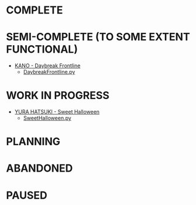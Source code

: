COMPLETE
=============


SEMI-COMPLETE (TO SOME EXTENT FUNCTIONAL)
=============
- [KANO - Daybreak Frontline](https://osu.ppy.sh/beatmapsets/949955#osu/1983561)
    - [DaybreakFrontline.py](https://github.com/LikesTrash/STORYBOARDS/blob/master/storyboards/DaybreakFrontline.py)


WORK IN PROGRESS
=============
- [YURA HATSUKI - Sweet Halloween](https://osu.ppy.sh/beatmapsets/968733#osu/2026953)
    - [SweetHalloween.py](https://github.com/LikesTrash/STORYBOARDS/blob/master/storyboards/SweetHalloween.py)

PLANNING
=============


ABANDONED
=============


PAUSED
=============

